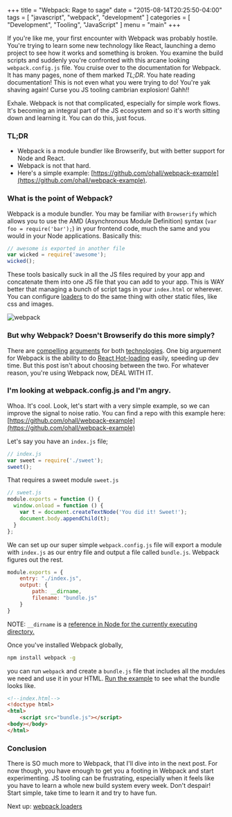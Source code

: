+++
title = "Webpack: Rage to sage"
date = "2015-08-14T20:25:50-04:00"
tags = [
    "javascript",
    "webpack",
    "development"
]
categories = [
    "Development",
    "Tooling",
    "JavaScript"
]
menu = "main"
+++

If you're like me, your first encounter with Webpack was probably hostile. You're trying to learn some new technology like React, launching a demo project to see how it works and something is broken. You examine the build scripts and suddenly you're confronted with this arcane looking `webpack.config.js` file. You cruise over to the documentation for Webpack. It has many pages, none of them marked _TL;DR_. You hate reading documentation! This is not even what you were trying to do! You're yak shaving again! Curse you JS tooling cambrian explosion! Gahh!!

Exhale. Webpack is not that complicated, especially for simple work flows. It's becoming an integral part of the JS ecosystem and so it's worth sitting down and learning it. You can do this, just focus.

### TL;DR
 - Webpack is a module bundler like Browserify, but with better support for Node and React.
 - Webpack is not that hard.
 - Here's a simple example: [https://github.com/ohall/webpack-example](https://github.com/ohall/webpack-example).

### What is the point of Webpack?

Webpack is a module bundler. You may be familiar with `Browserify` which allows you to use the AMD (Asynchronous Module Definition) syntax (`var foo = require('bar');`) in your frontend code, much the same and you would in your Node applications. Basically this:

```js
// awesome is exported in another file
var wicked = require('awesome');
wicked();
```

These tools basically suck in all the JS files required by your app and concatenate them into one JS file that you can add to your app. This is WAY better that managing a bunch of script tags in your `index.html` or wherever. You can configure [loaders](http://webpack.github.io/docs/loaders.html) to do the same thing with other static files, like css and images.

![webpack](http://webpack.github.io/assets/what-is-webpack.png) 

### But why Webpack? Doesn't Browserify do this more simply?

There are [compelling](http://mattdesl.svbtle.com/browserify-vs-webpack) [arguments](http://blog.namangoel.com/browserify-vs-webpack-js-drama) for both [technologies](https://www.reddit.com/r/reactjs/comments/30at04/webpack_vs_browserify_whats_best_for_react/). One big arguement for Webpack is the ability to do [React Hot-loading](https://gaearon.github.io/react-hot-loader/) easily, speeding up dev time. But this post isn't about choosing between the two. For whatever reason, you're using Webpack now, DEAL WITH IT.

### I'm looking at webpack.config.js and I'm angry.
Whoa. It's cool. Look, let's start with a very simple example, so we can improve the signal to noise ratio. You can find a repo with this example here: [https://github.com/ohall/webpack-example](https://github.com/ohall/webpack-example) 

Let's say you have an `index.js` file;

```js
// index.js
var sweet = require('./sweet');
sweet();
```
 
That requires a sweet module `sweet.js`

```js
// sweet.js
module.exports = function () {
  window.onload = function () {
    var t = document.createTextNode('You did it! Sweet!');
    document.body.appendChild(t);
  }
};
```

We can set up our super simple `webpack.config.js` file will export a module with `index.js` as our entry file and output a file called `bundle.js`. Webpack figures out the rest. 


```js
module.exports = {
    entry: "./index.js",
    output: {
        path: __dirname,
        filename: "bundle.js"
    }
}
```
NOTE: `__dirname` is a [reference in Node for the currently executing directory.](https://nodejs.org/docs/latest/api/globals.html#globals_dirname)


Once you've installed Webpack globally,

```sh
npm install webpack -g
```

you can run `webpack` and create a `bundle.js` file that includes all the modules we need and use it in your HTML. [Run the example](https://github.com/ohall/webpack-example) to see what the bundle looks like.



```html
<!--index.html-->
<!doctype html>
<html>
    <script src="bundle.js"></script>
<body></body>
</html>
```

### Conclusion
There is SO much more to Webpack, that I'll dive into in the next post. For now though, you have enough to get you a footing in Webpack and start experimenting. JS tooling can be frustrating, especially when it feels like you have to learn a whole new build system every week. Don't despair! Start simple, take time to learn it and try to have fun.

Next up: <a href="/post/webpack_loaders">webpack loaders<a>